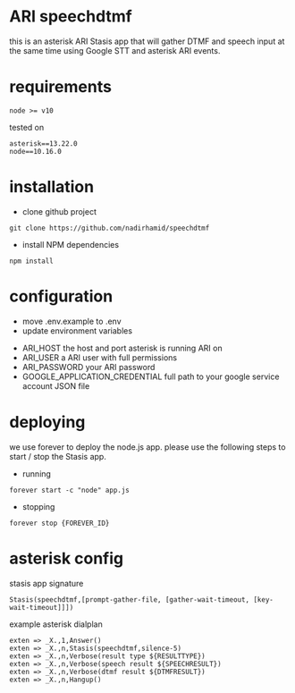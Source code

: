 # ARI speechdtmf

this is an asterisk ARI Stasis app that will gather DTMF and speech input at the same time using Google STT and
asterisk ARI events.

# requirements

```
node >= v10
```

tested on

```
asterisk==13.22.0
node==10.16.0
```

# installation
- clone github project

```
git clone https://github.com/nadirhamid/speechdtmf
```

- install NPM dependencies

```
npm install
```

# configuration
- move .env.example to .env
- update environment variables
* ARI_HOST
the host and port asterisk is running ARI on
* ARI_USER
a ARI user with full permissions
* ARI_PASSWORD
your ARI password
* GOOGLE_APPLICATION_CREDENTIAL
full path to your google service account JSON file

# deploying
we use forever to deploy the node.js app. please use the following steps to
start / stop the Stasis app.

- running

```
forever start -c "node" app.js
```

- stopping

```
forever stop {FOREVER_ID}
```

# asterisk config

stasis app signature

```
Stasis(speechdtmf,[prompt-gather-file, [gather-wait-timeout, [key-wait-timeout]]])
```

example asterisk dialplan

```
exten => _X.,1,Answer()
exten => _X.,n,Stasis(speechdtmf,silence-5)
exten => _X.,n,Verbose(result type ${RESULTTYPE})
exten => _X.,n,Verbose(speech result ${SPEECHRESULT})
exten => _X.,n,Verbose(dtmf result ${DTMFRESULT})
exten => _X.,n,Hangup()
```


